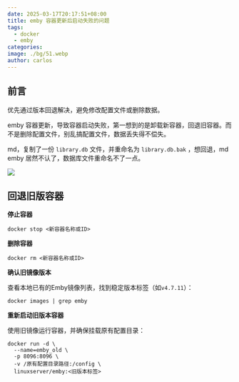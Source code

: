 ```yaml
---
date: 2025-03-17T20:17:51+08:00
title: emby 容器更新后启动失败的问题
tags:
  - docker
  - emby
categories: 
image: ./bg/51.webp
author: carlos
---
```


## 前言

优先通过版本回退解决，避免修改配置文件或删除数据。

emby 容器更新，导致容器启动失败，第一想到的是卸载新容器，回退旧容器。而不是删除配置文件，别乱搞配置文件，数据丢失得不偿失。

md，复制了一份 `library.db` 文件，并重命名为 `library.db.bak` ，想回退，md emby 居然不认了，数据库文件重命名不了一点。

![](../00-assets/Pasted%20image%2020250317201229.png)

## 回退旧版容器

‌**停止容器**

```shell
docker stop <新容器名称或ID>
```

**删除容器**

```shell
docker rm <新容器名称或ID>
```

**确认旧镜像版本**

查看本地已有的Emby镜像列表，找到稳定版本标签（如`v4.7.11`）：

```shell
docker images | grep emby
```

**重新启动旧版本容器**

使用旧镜像运行容器，并确保挂载原有配置目录：

```shell
docker run -d \
  --name=emby_old \
  -p 8096:8096 \
  -v /原有配置目录路径:/config \
  linuxserver/emby:<旧版本标签>
```